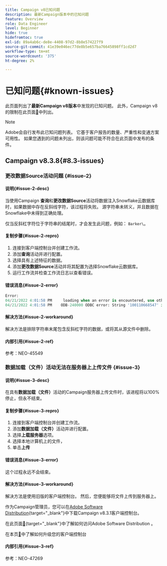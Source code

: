 ```yaml
---
title: Campaign v8已知问题
description: 最新Campaign版本中的已知问题
feature: Overview
role: Data Engineer
level: Beginner
hide: true
hidefromtoc: true
exl-id: 89a4ab6c-de8e-4408-97d2-8b8e574227f9
source-git-commit: 41e39e046ec77de8b5e657ba76645898ff1cd2d7
workflow-type: tm+mt
source-wordcount: '375'
ht-degree: 2%

---
```


# 已知问题{#known-issues}

此页面列出了&#x200B;**最新Campaign v8版本**&#x200B;中发现的已知问题。 此外，Campaign v8的限制在此页面[&#128279;](ac-guardrails.md)中列出。


>[!NOTE]
>
>Adobe会自行发布此已知问题列表。 它基于客户报告的数量、严重性和变通方案可用性。 如果您遇到的问题未列出，则该问题可能不符合在此页面中发布的条件。

## Campaign v8.3.8{#8.3-issues}

### 更改数据Source活动问题 {#issue-2}

#### 说明{#issue-2-desc}

当使用Campaign **查询**&#x200B;和&#x200B;**更改数据Source**&#x200B;活动将数据注入Snowflake云数据库时，如果数据中存在反斜线字符，该过程将失败。 源字符串未转义，并且数据在Snowflake中未得到正确处理。

仅当反斜杠字符位于字符串的结尾时，才会发生此问题，例如： `Barker\`。


#### 复制步骤{#issue-2-repro}

1. 连接到客户端控制台并创建工作流。
1. 添加&#x200B;**查询**&#x200B;活动并进行配置。
1. 选择具有上述特征的数据。
1. 添加&#x200B;**更改数据Source**&#x200B;活动并将其配置为选择Snowflake云数据库。
1. 运行工作流并检查工作流日志以查看错误。


#### 错误消息{#issue-2-error}

```sql
Error:
04/21/2022 4:01:58 PM     loading when an error is encountered, use other values such as 'SKIP_FILE' or 'CONTINUE' for the ON_ERROR option. For more information on loading options, please run 'info loading_data' in a SQL client. SQLState: 22000
04/21/2022 4:01:58 PM    ODB-240000 ODBC error: String '100110668547' is too long and would be truncated   File 'wkf1656797_21_1_3057430574#458516uploadPart0.chunk.gz', line 1, character 0   Row 90058, column "WKF1656797_21_1"["SCARRIER_ROUTE":13]   If you would like to continue
```

#### 解决方法{#issue-2-workaround}

解决方法是排除字符串末尾包含反斜杠字符的数据，或将其从源文件中删除。


#### 内部引用{#issue-2-ref}

参考：NEO-45549


### 数据加载（文件）活动无法在服务器上上传文件 {#issue-3}

#### 说明{#issue-3-desc}

在具有&#x200B;**数据加载（文件）**&#x200B;活动的Campaign服务器上传文件时，该进程将以100%停止，但永不结束。

#### 复制步骤{#issue-3-repro}

1. 连接到客户端控制台并创建工作流。
1. 添加&#x200B;**数据加载（文件）**&#x200B;活动并进行配置。
1. 选择&#x200B;**上载服务器**&#x200B;选项。
1. 选择本地计算机上的文件，
1. 单击&#x200B;**上传**


#### 错误消息{#issue-3-error}

这个过程永远不会结束。

#### 解决方法{#issue-3-workaround}

解决方法是使用旧版的客户端控制台。 然后，您便能够将文件上传到服务器上。

作为Campaign管理员，您可以在[Adobe Software Distribution](https://experience.adobe.com/#/downloads/content/software-distribution/en/campaign.html?1_group.propertyvalues.property=.%2Fjcr%3Acontent%2Fmetadata%2Fdc%3Aversion&1_group.propertyvalues.operation=equals&1_group.propertyvalues.0_values=target-version%3Acampaign%2F8&orderby=%40jcr%3Acontent%2Fjcr%3AlastModified&orderby.sort=desc&layout=list&p.offset=0&p.limit=4){target="_blank"}中下载Campaign v8.3.1客户端控制台。

在此页面[&#128279;](https://experienceleague.adobe.com/docs/experience-cloud/software-distribution/home.html?lang=zh-Hans){target="_blank"}中了解如何访问Adobe Software Distribution 。

在本页[&#128279;](connect.md)中了解如何升级您的客户端控制台

#### 内部引用{#issue-3-ref}

参考：NEO-47269

